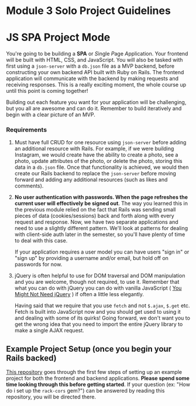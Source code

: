 # Module 3 Solo Project Guidelines

# JS SPA Project Mode

You're going to be building a **SPA** or *S*ingle *P*age *A*pplication.  Your frontend will be built with HTML, CSS, and JavaScript. You will also be tasked with first using a `json-server` with a `db.json` file as a MVP backend, before constructing your own backend API built with Ruby on Rails. The frontend application will communicate with the backend by making requests and receiving responses. This is a really exciting moment, the whole course up until this point is coming together!

Building out each feature you want for your application will be challenging, but you all are awesome and can do it. Remember to build iteratively and begin with a clear picture of an MVP.

### Requirements

1. Must have full CRUD for one resource using `json-server` before adding an additional resource with Rails. For example, if we were building Instagram, we would create have the ability to create a photo, see a photo, update attributes of the photo, or delete the photo, storing this data in a `db.json` file. Once that functionality is achieved, we would then create our Rails backend to replace the `json-server` before moving forward and adding any additional resources (such as likes and comments).

2. **No user authentication with passwords. When the page refreshes the current user will effectively be signed out**. The way you learned this in the previous module relied on the fact that Rails was sending small pieces of data (cookies/sessions) back and forth along with every request and response. Now, we have two separate applications and need to use a slightly different pattern. We'll look at patterns for dealing with client-side auth later in the semester, so you'll have plenty of time to deal with this case. 
   
   If your application requires a user model you can have users "sign in" or "sign up" by providing a username and/or email, but hold off on passwords for now.  

3. jQuery is often helpful to use for DOM traversal and DOM manipulation and you are welcome, though not required, to use it. Remember that what you can do with jQuery you can do with vanilla JavaScript ( [You Might Not Need jQuery](http://youmightnotneedjquery.com/) ) if often a little less elegantly.  
   
   Having said that we require that you use `fetch` and not `$.ajax`, `$.get` etc. Fetch is built into JavaScript now and you should get used to using it and dealing with some of its quirks!  Going forward, we don't want you to get the wrong idea that you need to import the entire jQuery library to make a single AJAX request.


## Example Project Setup (once you begin your Rails backed)

[This repository](https://github.com/learn-co-curriculum/mod3-project-week-setup-example) goes through the first few steps of setting up an example project for both the frontend and backend applications.  **Please spend some time looking through this before getting started**. If your question (ex: "How do i set up the `rack-cors` gem?") can be answered by reading this repository, you will be directed there.